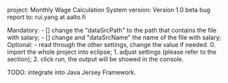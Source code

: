 project: Monthly Wage Calculation System
version: Version 1.0 beta
bug report to: rui.yang at aalto.fi

<Setting>
	Mandatory:
		- [] change the "dataSrcPath" to the path that contains the file with salary;
		- [] change and "dataSrcName" the name of the file with salary;
	Optional:
		- read through the other settings, change the value if needed.

<How to use>
0. import the whole project into eclipse;
1. adjust settings (please refer to the <Setting> section);
2. click run, the output will be showed in the console.

TODO: integrate into Java Jersey Framework.